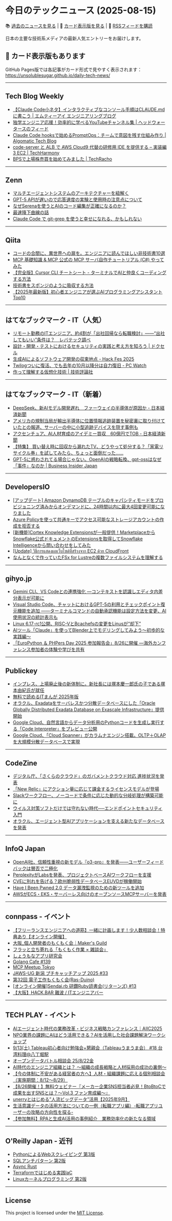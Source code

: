 # 今日のテックニュース (2025-08-15)

📚 [過去のニュースを見る](../../daily_news.md) | 🎨 [カード表示版を見る](https://unsolublesugar.github.io/daily-tech-news/) | 📡 [RSSフィードを購読](https://unsolublesugar.github.io/daily-tech-news/rss.xml)

日本の主要な技術系メディアの最新人気エントリーをお届けします。

## 🎨 カード表示版もあります

GitHub Pages版では各記事がカード形式で見やすく表示されます：  
https://unsolublesugar.github.io/daily-tech-news/

---
## Tech Blog Weekly

- [【Claude Code小ネタ】インタラクティブなコンソール手順はCLAUDE.mdに書こう | エムティーアイ エンジニアリングブログ](https://tech.mti.co.jp/entry/ac2025summer/0815)
- [独学エンジニア応援！効率的に学べるYouTubeチャンネル集 | ヘッドウォータースのフィード](https://zenn.dev/headwaters/articles/29c9a6bc217f89)
- [Claude Code hooksで始めるPromptOps：チームで意図を残す仕組み作り | Algomatic Tech Blog](https://tech.algomatic.jp/entry/2025/08/14/175747)
- [code-server と ALB で AWS Cloud9 代替の研修用 IDE を提供する – 実装編 3 EC2 | TechHarmony](https://blog.usize-tech.com/alternative-cloud9-deploy-3-ec2/)
- [BPSで上場株売買を始めてみました | TechRacho](https://techracho.bpsinc.jp/piichan1031/2025_08_14/152683)


---
## Zenn

- [マルチエージェントシステムのアーキテクチャーを紐解く](https://zenn.dev/google_cloud_jp/articles/5410925dc984b1)
- [GPT-5 APIが遅いので応答速度の実験と使用時の注意点について](https://zenn.dev/gotalab/articles/b361e77b7739ed)
- [なぜSerenaを使うとAIのコード編集が正確になるのか？](https://zenn.dev/aki_think/articles/c4f5b2a75ff4d4)
- [最速降下曲線の話](https://zenn.dev/kaityo256/articles/brachistochrone_curve)
- [Claude Code で git-grep を使うと幸せになれる、かもしれない](https://zenn.dev/socialdog/articles/claude-code-with-git-grep)


---
## Qiita

- [コードの合間に、異世界への扉を。エンジニアに読んでほしい非技術書10選](https://qiita.com/yutaro-yasuda/items/c425de39e1853020a1a5?utm_campaign=popular_items&utm_medium=feed&utm_source=popular_items)
- [MCP 基礎知識 & MCP 公式の MCP サーバ自作チュートリアル (C#) やってみた](https://qiita.com/chomado/items/968eca2a96873ccad938?utm_campaign=popular_items&utm_medium=feed&utm_source=popular_items)
- [【完全版】Cursor CLI チートシート - ターミナルでAIと仲良くコーディングする方法](https://qiita.com/akira_papa_AI/items/bd63f381d3e5827a3c1a?utm_campaign=popular_items&utm_medium=feed&utm_source=popular_items)
- [技術書をスポンジのように吸収する方法](https://qiita.com/hoborei/items/a0aedd392a7ce54b6015?utm_campaign=popular_items&utm_medium=feed&utm_source=popular_items)
- [【2025年最新版】初心者エンジニアが選ぶAIプログラミングアシスタントTop10](https://qiita.com/Nakamura-Kaito/items/11da91612a0fbe673f7c?utm_campaign=popular_items&utm_medium=feed&utm_source=popular_items)


---
## はてなブックマーク - IT（人気）

- [リモート勤務のITエンジニア、約4割が「出社回帰なら転職検討」――“出社してもいい”条件は？　レバテック調べ](https://www.itmedia.co.jp/news/articles/2508/14/news072.html)
- [設計・開発・テストにおけるセキュリティの実践と考え方を知ろう | ドクセル](https://www.docswell.com/s/a-zara-n/KPGX74-2025-08-14-143959)
- [生成AIによるソフトウェア開発の収束地点 - Hack Fes 2025](https://speakerdeck.com/vaaaaanquish/sheng-cheng-ainiyorusohutoueakai-fa-noshou-shu-di-dian-hack-fes-2025)
- [Twilogついに復活、でも去年の10月以降分は自力復旧 - PC Watch](https://pc.watch.impress.co.jp/docs/news/2038968.html)
- [作って理解する仮想化技術 | 技術評論社](https://gihyo.jp/book/2025/978-4-297-15012-9)


---
## はてなブックマーク - IT（新着）

- [DeepSeek、新AIモデル開発遅れ　ファーウェイの半導体が原因か - 日本経済新聞](https://www.nikkei.com/article/DGXZQOGM1488A0U5A810C2000000/)
- [アメリカの規制当局が輸出半導体に位置情報追跡装置を秘密裏に取り付けていたとの報道、サーバーの中に小型追跡デバイスを隠す事例も](https://gigazine.net/news/20250814-chip-us-embed-tracker/)
- [アクセンチュア、AI人材育成のアイデミー買収　60億円でTOB - 日本経済新聞](https://www.nikkei.com/article/DGXZQOUC147NE0U5A810C2000000/)
- [【特集】 買い替え時に回収から漏れたTV、どうやって処分する？「家電リサイクル券」を試してみたら、ちょっと面倒だった……](https://pc.watch.impress.co.jp/docs/topic/feature/2038791.html)
- [GPT-5に惑わされてる場合じゃない。OpenAIの戦略転換、gpt-ossはなぜ「事件」なのか | Business Insider Japan](https://www.businessinsider.jp/article/2508-openais-strategic-shift2025/)


---
## DevelopersIO

- [[アップデート] Amazon DynamoDB テーブルのキャパシティモードをプロビジョニング済みからオンデマンドに、24時間以内に最大4回変更可能になりました](https://dev.classmethod.jp/articles/amazon-dynamodb-table-capacity-mode-change-4-times-a-day/)
- [Azure Policyを使って共通キーでアクセス可能なストレージアカウントの作成を拒否する](https://dev.classmethod.jp/articles/storage-accounts-should-prevent-shared-key-access/)
- [[新機能]Cortex Knowledge Extensionsが一般提供！MarketplaceからSnowflake公式ドキュメントのExtensionsを取得してSnowflake Intelligenceから問い合わせをしてみた](https://dev.classmethod.jp/articles/snowflake-try-cortex-knowledge-extensions-with-snowflake-intelligence/)
- [[Update] วิธีการแสดงผลเว็บไซต์ที่สร้างจาก EC2 ด้วย CloudFront](https://dev.classmethod.jp/articles/how-to-display-the-website-on-ec2-with-cloudfront-v2/)
- [なんとなくで作っていたFSx for Lustreの複数ファイルシステムを理解する](https://dev.classmethod.jp/articles/understanding-multiple-fsx-lustre-filesystems-maruto/)


---
## gihyo.jp

- [Gemini CLI、VS Codeとの連携強化 ―コンテキストを認識しエディタ内差分表示が可能に](https://gihyo.jp/article/2025/08/gemini-cli-vs-code-integration?utm_source=feed)
- [Visual Studio Code、チャットにおけるGPT-5の利用とチェックポイント復元機能を追加 ——ターミナルコマンドの自動承認機能は設定方法を変更、AI使用状況の統計表示も](https://gihyo.jp/article/2025/08/vscode-updates-july-2025?utm_source=feed)
- [Linux 6.17-rc1公開、RISC-VとBcachefsの変更をLinusが“却下”](https://gihyo.jp/article/2025/08/daily-linux-250812?utm_source=feed)
- [AIツール「Claude」を使ってBlender上でモデリングしてみよう～初歩的な実践編～](https://gihyo.jp/article/2025/08/blender-basics-58?utm_source=feed)
- [「EuroPython ＆ PHPers Day 2025 参加報告会」8/26に開催 ―海外カンファレンス参加者の体験や学びを共有](https://gihyo.jp/article/2025/08/europython-phpers-day-report-event?utm_source=feed)


---
## Publickey

- [インプレス、上場廃止後の新体制に。新社長には塚本慶一郎氏の子である塚本由紀氏が就任](https://www.publickey1.jp/blog/25/post_307.html)
- [無料で読めるITまんが 2025年版](https://www.publickey1.jp/blog/25/it_2025_1.html)
- [オラクル、Exadataをサーバレスかつ分散データベースにした「Oracle Globally Distributed Exadata Database on Exascale Infrastructure」提供開始](https://www.publickey1.jp/blog/25/exadataoracle_globally_distributed_exadata_database_on_exascale_infrastructure.html)
- [Google Cloud、自然言語からデータ分析用のPythonコードを生成し実行する「Code Interpreter」をプレビュー公開](https://www.publickey1.jp/blog/25/google_cloudpythoncode_interpreter.html)
- [Google Cloud、「Cloud Spanner」がカラムナエンジン搭載。OLTP＋OLAPを大規模分散データベースで実現](https://www.publickey1.jp/blog/25/google_cloudcloud_spanneroltpolap.html)


---
## CodeZine

- [デジタル庁、「さくらのクラウド」のガバメントクラウド対応 進捗状況を発表](http://codezine.jp/article/detail/22088)
- [「New Relic」にアクション量に応じて課金するライセンスモデルが登場](http://codezine.jp/article/detail/22075)
- [Slackワークフロー、ノーコードで条件に応じた動的な分岐処理が構築可能に](http://codezine.jp/article/detail/22086)
- [ウイルス対策ソフトだけでは守れない時代──エンドポイントセキュリティ入門](http://codezine.jp/article/detail/21398)
- [オラクル、エージェント型AIアプリケーションを支える新たなデータベースを発表](http://codezine.jp/article/detail/22070)


---
## InfoQ Japan

- [OpenAI社、信頼性重視の新モデル『o3-pro』を発表――ユーザーフィードバックは賛否で二極化](https://www.infoq.com/jp/news/2025/08/openai-o3-pro/?utm_campaign=infoq_content&utm_source=infoq&utm_medium=feed&utm_term=global)
- [PerplexityがLabsを発表、プロジェクトベースAIワークフローを支援](https://www.infoq.com/jp/news/2025/08/perplexity-labs/?utm_campaign=infoq_content&utm_source=infoq&utm_medium=feed&utm_term=global)
- [CVEに別れを告げる？欧州脆弱性データベースEUVDが稼働開始](https://www.infoq.com/jp/news/2025/08/cve-european-vulnerability-euvd/?utm_campaign=infoq_content&utm_source=infoq&utm_medium=feed&utm_term=global)
- [Have I Been Pwned 2.0 データ漏洩監視のための新ツールを追加](https://www.infoq.com/jp/news/2025/08/hibp2-launch/?utm_campaign=infoq_content&utm_source=infoq&utm_medium=feed&utm_term=global)
- [AWSがECS・EKS・サーバーレス向けのオープンソースMCPサーバーを発表](https://www.infoq.com/jp/news/2025/08/aws-open-source-mcp-servers/?utm_campaign=infoq_content&utm_source=infoq&utm_medium=feed&utm_term=global)


---
## connpass - イベント

- [【フリーランスエンジニアへの道筋】一緒に計画します！少人数相談会！特典あり【オンライン開催】](https://connpass.com/event/366038/?utm_campaign=recent_events&utm_source=feed&utm_medium=atom)
- [大阪_個人開発者のもくもく会｜Maker's Guild](https://makersguild.connpass.com/event/366032/?utm_campaign=recent_events&utm_source=feed&utm_medium=atom)
- [フラッと立ち寄れる「もくもく作業 × 雑談会」](https://frenguild.connpass.com/event/366031/?utm_campaign=recent_events&utm_source=feed&utm_medium=atom)
- [しょうもなアプリ研究会](https://frenguild.connpass.com/event/366030/?utm_campaign=recent_events&utm_source=feed&utm_medium=atom)
- [Golang Cafe #139](https://gdgchugoku.connpass.com/event/360123/?utm_campaign=recent_events&utm_source=feed&utm_medium=atom)
- [MCP Meetup Tokyo](https://aiau.connpass.com/event/365588/?utm_campaign=recent_events&utm_source=feed&utm_medium=atom)
- [JAWS-UG 新潟 プチキャッチアップ 2025 #33](https://jawsug-niigata.connpass.com/event/366029/?utm_campaign=recent_events&utm_source=feed&utm_medium=atom)
- [第32回 電子工作もくもく会(Ras-Duino)](https://ras-duino.connpass.com/event/366026/?utm_campaign=recent_events&utm_source=feed&utm_medium=atom)
- [[オンライン開催]Sendai.rb 研鑽Ruby読書会(リターンズ) #13](https://sendairb.connpass.com/event/366025/?utm_campaign=recent_events&utm_source=feed&utm_medium=atom)
- [【大阪】HACK.BAR 難波 / ITエンジニアバー](https://hackbar.connpass.com/event/366023/?utm_campaign=recent_events&utm_source=feed&utm_medium=atom)


---
## TECH PLAY - イベント

- [AIエージェント時代の業務改革・ビジネス戦略カンファレンス｜AIIC2025](https://techplay.jp/event/985071)
- [NPO業界の課題にAIはどう活用できる？AIを活用した社会課題解決ワークショップ](https://techplay.jp/event/985123)
- [9/13(土) Tableau初心者向け勉強会+懇親会（Tableauうまうま会） #18 台湾料理@八丁堀駅](https://techplay.jp/event/985081)
- [オープンデータバトル相談会 25/8/22金](https://techplay.jp/event/985117)
- [AI時代のエンジニア組織とは？ 〜組織の成長戦略と人材採用の成功の裏側〜](https://techplay.jp/event/985116)
- [【今の体制に不安がある経営者の方へ】人材・組織課題に応える個別相談会（実施期間：8/12～8/29）](https://techplay.jp/event/985114)
- [【8/26開催！】無料ウェビナー『メーカー企業SNS担当者必見！BtoBtoCで成果を出すSNSとは？～Vol.3 ファン育成編～』](https://techplay.jp/event/985106)
- [unerryとはじめる”人流ビッグデータ”活用【2025年9月】](https://techplay.jp/event/985099)
- [生活意識データの活用方法についての一例（転職アプリ編）-転職アプリユーザーの攻略の方向性を探る-](https://techplay.jp/event/985097)
- [【参加無料】RPAと生成AI活用の事例紹介　業務効率化の新たなる領域](https://techplay.jp/event/984692)


---
## O'Reilly Japan - 近刊

- [PythonによるWebスクレイピング 第3版](http://www.oreilly.co.jp/books/9784814401222/?utm_source=feed&utm_mediun=referral&utm_content=new_book)
- [SQLアンチパターン 第2版](http://www.oreilly.co.jp/books/9784814400744/?utm_source=feed&utm_mediun=referral&utm_content=new_book)
- [Async Rust](http://www.oreilly.co.jp/books/9784814401185/?utm_source=feed&utm_mediun=referral&utm_content=new_book)
- [Terraformではじめる実践IaC](http://www.oreilly.co.jp/books/9784814400133/?utm_source=feed&utm_mediun=referral&utm_content=new_book)
- [Linuxカーネルプログラミング 第2版](http://www.oreilly.co.jp/books/9784814401109/?utm_source=feed&utm_mediun=referral&utm_content=new_book)


---
## License

This project is licensed under the [MIT License](LICENSE).

